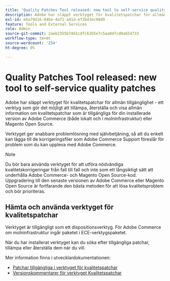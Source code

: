 ```yaml
---
title: 'Quality Patches Tool released: new tool to self-service quality patches'
description: Adobe har släppt verktyget för kvalitetspatchar för allmän tillgänglighet - ett verktyg som gör det möjligt att tillämpa, återställa och visa allmän information om kvalitetspatchar som är tillgängliga för din installerade version av Adobe Commerce (både lokalt och i molninfrastruktur) eller Magento Open Source.
exl-id: e6a79d16-84be-4a71-a41d-ef2b43ec98d9
feature: Tools and External Services
role: Admin
source-git-commit: 2aeb2355b74d1cdfc62b5e7c5aa04fcd0a654733
workflow-type: tm+mt
source-wordcount: '254'
ht-degree: 0%

---
```


# Quality Patches Tool released: new tool to self-service quality patches

Adobe har släppt verktyget för kvalitetspatchar för allmän tillgänglighet - ett verktyg som gör det möjligt att tillämpa, återställa och visa allmän information om kvalitetspatchar som är tillgängliga för din installerade version av Adobe Commerce (både lokalt och i molninfrastruktur) eller Magento Open Source.

Verktyget ger snabbare problemlösning med självbetjäning, så att du enkelt kan lägga till de korrigeringsfiler som Adobe Commerce Support föreslår för problem som du kan uppleva med Adobe Commerce.

>[!NOTE]
>
>Du bör bara använda verktyget för att utföra nödvändiga kvalitetskorrigeringar från fall till fall och inte som ett långsiktigt sätt att underhålla Adobe Commerce- och Magento Open Source-kod. Uppgradering till den senaste versionen av Adobe Commerce eller Magento Open Source är fortfarande den bästa metoden för att lösa kvalitetsproblem och bör prioriteras.

## Hämta och använda verktyget för kvalitetspatchar

Verktyget är tillgängligt som ett dispositionsverktyg. För Adobe Commerce om molninfrastruktur ingår paketet i ECE-verktygspaketet.

När du har installerat verktyget kan du söka efter tillgängliga patchar, tillämpa eller återställa dem när du vill.

Mer information finns i utvecklardokumentationen:

* [Patchar tillgängliga i verktyget för kvalitetspatchar](https://experienceleague.adobe.com/tools/commerce-quality-patches/index.html?lang=sv-SE)
* [Versionskommentarer för verktyget Kvalitetspatchar](https://experienceleague.adobe.com/sv/docs/commerce-operations/tools/quality-patches-tool/release-notes)
